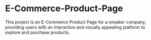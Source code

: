 # E-Commerce-Product-Page
This project is an E-Commerce Product Page for a sneaker company, providing users with an interactive and visually appealing platform to explore and purchase products.
